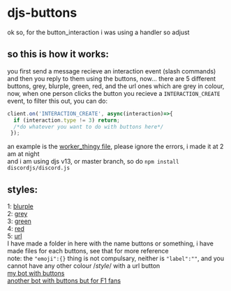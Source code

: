 # djs-buttons
ok so, for the button_interaction i was using a handler so adjust  
## so this is how it works:
you first send a message recieve an interaction event (slash commands) and then you reply to them using the buttons, now... there are 5 different buttons, grey, blurple, green, red, and the url ones which are grey in colour, now, when one person clicks the button you recieve a `INTERACTION_CREATE` event, to filter this out, you can do:
```js
client.on('INTERACTION_CREATE', async(interaction)=>{
  if (interaction.type != 3) return;
  /*do whatever you want to do with buttons here*/
 });
 ```
an example is the [worker_thingy file](https://github.com/sm0lvoicc/djs-buttons/blob/main/working_thingy.js), please ignore the errors, i made it at 2 am at night  
and i am using djs v13, or master branch, so do `npm install discordjs/discord.js`
## styles:  
1: [blurple](https://github.com/sm0lvoicc/djs-buttons/blob/main/buttons/blurple.json)  
2: [grey](https://github.com/sm0lvoicc/djs-buttons/blob/main/buttons/grey.json)  
3: [green](https://github.com/sm0lvoicc/djs-buttons/blob/main/buttons/green.json)  
4: [red](https://github.com/sm0lvoicc/djs-buttons/blob/main/buttons/red.json)  
5: [url](https://github.com/sm0lvoicc/djs-buttons/blob/main/buttons/url.json)  
I have made a folder in here with the name buttons or something, i have made files for each buttons, see that for more reference  
note:
the `"emoji":{}` thing is not compulsary, neither is `"label":""`, and you cannot have any other colour /*style*/ with a url button    
[my bot with buttons](https://discord.com/api/oauth2/authorize?client_id=760426095563767818&permissions=4294967287&scope=bot%20applications.commands)  
[another bot with buttons but for F1 fans](https://discord.com/api/oauth2/authorize?client_id=841915071772229643&permissions=3959815233&scope=bot%20applications.commands)
